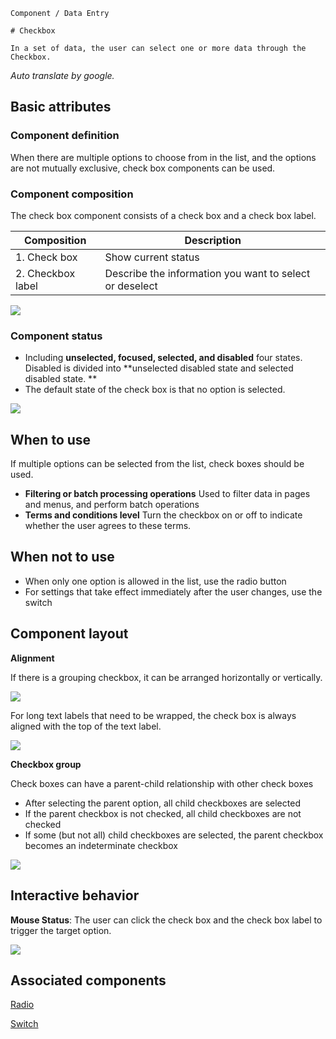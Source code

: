 `````
Component / Data Entry

# Checkbox

In a set of data, the user can select one or more data through the Checkbox.
`````

*Auto translate by google.*

## Basic attributes

### Component definition

When there are multiple options to choose from in the list, and the options are not mutually exclusive, check box components can be used.

### Component composition

The check box component consists of a check box and a check box label.

| **Composition** | **Description** |
| ------- | -------------- |
| 1. Check box | Show current status |
| 2. Checkbox label | Describe the information you want to select or deselect |

![](https://p1-arco.byteimg.com/tos-cn-i-uwbnlip3yd/89120cf95ad84a368db73c7dfb11bea9~tplv-uwbnlip3yd-image.image)

### Component status

- Including **unselected, focused, selected, and disabled** four states. Disabled is divided into **unselected disabled state and selected disabled state. **
- The default state of the check box is that no option is selected.

![](https://p1-arco.byteimg.com/tos-cn-i-uwbnlip3yd/967339027c0c445d883108837288cd79~tplv-uwbnlip3yd-image.image)

## When to use

If multiple options can be selected from the list, check boxes should be used.

- **Filtering or batch processing operations** Used to filter data in pages and menus, and perform batch operations
- **Terms and conditions level** Turn the checkbox on or off to indicate whether the user agrees to these terms.

## When not to use

- When only one option is allowed in the list, use the radio button
- For settings that take effect immediately after the user changes, use the switch

## Component layout

**Alignment**

If there is a grouping checkbox, it can be arranged horizontally or vertically.

![](https://p1-arco.byteimg.com/tos-cn-i-uwbnlip3yd/d5ac48b1282349d48e16fa02d29fd828~tplv-uwbnlip3yd-image.image)

For long text labels that need to be wrapped, the check box is always aligned with the top of the text label.

![](https://p1-arco.byteimg.com/tos-cn-i-uwbnlip3yd/ff02c2f991074e5698b63b7a2009ccb0~tplv-uwbnlip3yd-image.image)

**Checkbox group**

Check boxes can have a parent-child relationship with other check boxes

- After selecting the parent option, all child checkboxes are selected
- If the parent checkbox is not checked, all child checkboxes are not checked
- If some (but not all) child checkboxes are selected, the parent checkbox becomes an indeterminate checkbox

![](https://p1-arco.byteimg.com/tos-cn-i-uwbnlip3yd/6b0735bf0b4c4d3b94d5a62ffa63646a~tplv-uwbnlip3yd-image.image)

## Interactive behavior

**Mouse Status**: The user can click the check box and the check box label to trigger the target option.

![](https://p1-arco.byteimg.com/tos-cn-i-uwbnlip3yd/4ac56ebe27d9475ca16fb61915114e9e~tplv-uwbnlip3yd-image.image)

## Associated components

[Radio](/react/components/radio)

[Switch](/react/components/switch)
